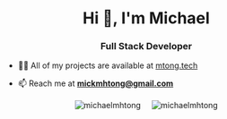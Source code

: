<h1 align="center">Hi 👋, I'm Michael</h1>
<h3 align="center">Full Stack Developer</h3>

- 👨‍💻 All of my projects are available at [mtong.tech](https://mtong.tech/)

- 📫 Reach me at **mickmhtong@gmail.com**

<div align="center">
  <img align="center" src="https://github-readme-stats.vercel.app/api?username=michaelmhtong&rank_icon=github&locale=en" alt="michaelmhtong" />  
&nbsp;&nbsp;&nbsp;
  <img align="center" src="https://github-readme-stats.vercel.app/api/top-langs?username=michaelmhtong&show_icons=true&locale=en&layout=compact" alt="michaelmhtong" />
</div>
